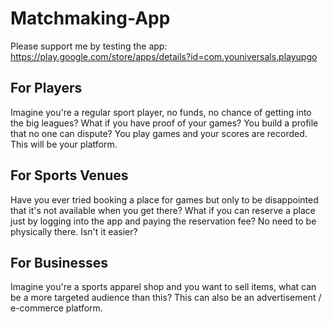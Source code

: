 # Matchmaking-App

Please support me by testing the app: https://play.google.com/store/apps/details?id=com.youniversals.playupgo

## For Players
Imagine you're a regular sport player, no funds, no chance of getting into the big leagues? What if you have proof of your games? You build a profile that no one can dispute? You play games and your scores are recorded. This will be your platform.

## For Sports Venues
Have you ever tried booking a place for games but only to be disappointed that it's not available when you get there? What if you can reserve a place just by logging into the app and paying the reservation fee? No need to be physically there. Isn't it easier?

## For Businesses
Imagine you're a sports apparel shop and you want to sell items, what can be a more targeted audience than this? This can also be an advertisement / e-commerce platform.




